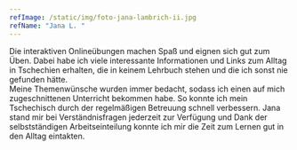 ```yaml
---
refImage: /static/img/foto-jana-lambrich-ii.jpg
refName: "Jana L. "
---
```

Die interaktiven Onlineübungen machen Spaß und eignen sich gut zum Üben. Dabei habe ich viele interessante Informationen und Links zum Alltag in Tschechien erhalten, die in keinem Lehrbuch stehen und die ich sonst nie gefunden hätte.\
Meine Themenwünsche wurden immer bedacht, sodass ich einen auf mich zugeschnittenen Unterricht bekommen habe. So konnte ich mein Tschechisch durch der regelmäßigen Betreuung schnell verbessern. Jana stand mir bei Verständnisfragen jederzeit zur Verfügung und Dank der selbstständigen Arbeitseinteilung konnte ich mir die Zeit zum Lernen gut in den Alltag eintakten.